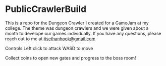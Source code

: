 # PublicCrawlerBuild
This is a repo for the Dungeon Crawler I created for a GameJam at my college. The theme was dungeon crawlers and we were given about a month to develope our games individually. 
If you have any questions, please reach out to me at itsethanhook@gmail.com

Controls
Left click to attack
WASD to move

Collect coins to open new gates and progress to the boss room!
